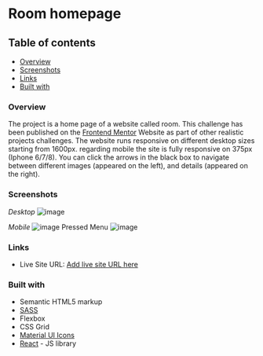 # Room homepage 

## Table of contents 

- [Overview](#Overview)
- [Screenshots](#screenshots)
- [Links](#links)
- [Built with](#built-with)


### Overview

The project is a home page of a website called room. This challenge has been published on the [Frontend Mentor](https://www.frontendmentor.io/challenges/room-homepage-BtdBY_ENq) Website as part of other realistic projects challenges. The website runs responsive on different desktop sizes starting from 1600px. regarding mobile
the site is fully responsive on 375px (Iphone 6/7/8). You can click the arrows in the black box to navigate between different images (appeared on the left), and details
(appeared on the right).

### Screenshots

*Desktop*
![image](https://user-images.githubusercontent.com/20302651/113505366-0724c900-9547-11eb-87cd-e8d06db0d0a8.png)

*Mobile*
![image](https://user-images.githubusercontent.com/20302651/113507997-41499700-9556-11eb-96ef-1d53a56697ad.png)
Pressed Menu
![image](https://user-images.githubusercontent.com/20302651/113508099-cb91fb00-9556-11eb-9f6e-5f1f2bdd2ecc.png)


### Links

- Live Site URL: [Add live site URL here](https://your-live-site-url.com)

### Built with

- Semantic HTML5 markup
- [SASS](https://sass-lang.com/)
- Flexbox
- CSS Grid
- [Material UI Icons](https://material-ui.com/components/material-icons/) 
- [React](https://reactjs.org/) - JS library




